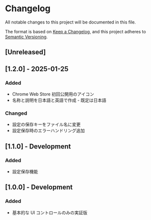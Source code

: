 # Changelog

All notable changes to this project will be documented in this file.

The format is based on [Keep a Changelog](https://keepachangelog.com/en/1.0.0/),
and this project adheres to [Semantic Versioning](https://semver.org/spec/v2.0.0.html).

## [Unreleased]

## [1.2.0] - 2025-01-25

### Added

- Chrome Web Store 初回公開用のアイコン
- 名称と説明を日本語と英語で作成 - 既定は日本語

### Changed

- 設定の保存キーをファイル名に変更
- 設定保存時のエラーハンドリング追加

## [1.1.0] - Development

### Added

- 設定保存機能

## [1.0.0] - Development

### Added

- 基本的な UI コントロールのみの実証版
